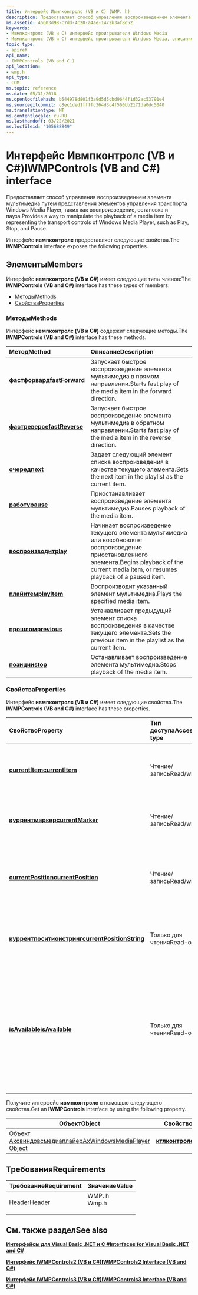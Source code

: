 ```yaml
---
title: Интерфейс Ивмпконтролс (VB и C) (WMP. h)
description: Предоставляет способ управления воспроизведением элемента мультимедиа путем представления элементов управления транспорта Windows Media Player, таких как воспроизведение, остановка и приостановка. интерфейс Ивмпконтролс предоставляет следующие свойства.
ms.assetid: 46603d98-c7dd-4c20-a4ae-1472b3af8d52
keywords:
- Ивмпконтролс (VB и C) интерфейс проигрывателя Windows Media
- Ивмпконтролс (VB и C) интерфейс проигрывателя Windows Media, описание
topic_type:
- apiref
api_name:
- IWMPControls (VB and C )
api_location:
- wmp.h
api_type:
- COM
ms.topic: reference
ms.date: 05/31/2018
ms.openlocfilehash: b544978d801f3a9d5d5cbd9644f1d32ac53791e4
ms.sourcegitcommit: c8ec1ded1ffffc364d3c4f560bb2171da0dc5040
ms.translationtype: MT
ms.contentlocale: ru-RU
ms.lasthandoff: 03/22/2021
ms.locfileid: "105688849"
---
```

# <a name="iwmpcontrols-vb-and-c-interface"></a><span data-ttu-id="5c621-105">Интерфейс Ивмпконтролс (VB и C#)</span><span class="sxs-lookup"><span data-stu-id="5c621-105">IWMPControls (VB and C#) interface</span></span>

<span data-ttu-id="5c621-106">Предоставляет способ управления воспроизведением элемента мультимедиа путем представления элементов управления транспорта Windows Media Player, таких как воспроизведение, остановка и пауза.</span><span class="sxs-lookup"><span data-stu-id="5c621-106">Provides a way to manipulate the playback of a media item by representing the transport controls of Windows Media Player, such as Play, Stop, and Pause.</span></span>

<span data-ttu-id="5c621-107">Интерфейс **ивмпконтролс** предоставляет следующие свойства.</span><span class="sxs-lookup"><span data-stu-id="5c621-107">The **IWMPControls** interface exposes the following properties.</span></span>

## <a name="members"></a><span data-ttu-id="5c621-108">Элементы</span><span class="sxs-lookup"><span data-stu-id="5c621-108">Members</span></span>

<span data-ttu-id="5c621-109">Интерфейс **ивмпконтролс (VB и C#)** имеет следующие типы членов:</span><span class="sxs-lookup"><span data-stu-id="5c621-109">The **IWMPControls (VB and C#)** interface has these types of members:</span></span>

-   [<span data-ttu-id="5c621-110">Методы</span><span class="sxs-lookup"><span data-stu-id="5c621-110">Methods</span></span>](#methods)
-   [<span data-ttu-id="5c621-111">Свойства</span><span class="sxs-lookup"><span data-stu-id="5c621-111">Properties</span></span>](#properties)

### <a name="methods"></a><span data-ttu-id="5c621-112">Методы</span><span class="sxs-lookup"><span data-stu-id="5c621-112">Methods</span></span>

<span data-ttu-id="5c621-113">Интерфейс **ивмпконтролс (VB и C#)** содержит следующие методы.</span><span class="sxs-lookup"><span data-stu-id="5c621-113">The **IWMPControls (VB and C#)** interface has these methods.</span></span>



| <span data-ttu-id="5c621-114">Метод</span><span class="sxs-lookup"><span data-stu-id="5c621-114">Method</span></span>                                                                       | <span data-ttu-id="5c621-115">Описание</span><span class="sxs-lookup"><span data-stu-id="5c621-115">Description</span></span>                                                                                 |
|:-----------------------------------------------------------------------------|:--------------------------------------------------------------------------------------------|
| [<span data-ttu-id="5c621-116">**фастфорвард**</span><span class="sxs-lookup"><span data-stu-id="5c621-116">**fastForward**</span></span>](wmplibiwmpcontrols-iwmpcontrols-fastforward--vb-and-c.md) | <span data-ttu-id="5c621-117">Запускает быстрое воспроизведение элемента мультимедиа в прямом направлении.</span><span class="sxs-lookup"><span data-stu-id="5c621-117">Starts fast play of the media item in the forward direction.</span></span><br/>                     |
| [<span data-ttu-id="5c621-118">**фастреверсе**</span><span class="sxs-lookup"><span data-stu-id="5c621-118">**fastReverse**</span></span>](wmplibiwmpcontrols-iwmpcontrols-fastreverse--vb-and-c.md) | <span data-ttu-id="5c621-119">Запускает быстрое воспроизведение элемента мультимедиа в обратном направлении.</span><span class="sxs-lookup"><span data-stu-id="5c621-119">Starts fast play of the media item in the reverse direction.</span></span><br/>                     |
| [<span data-ttu-id="5c621-120">**очеред**</span><span class="sxs-lookup"><span data-stu-id="5c621-120">**next**</span></span>](wmplibiwmpcontrols-iwmpcontrols-next--vb-and-c.md)               | <span data-ttu-id="5c621-121">Задает следующий элемент списка воспроизведения в качестве текущего элемента.</span><span class="sxs-lookup"><span data-stu-id="5c621-121">Sets the next item in the playlist as the current item.</span></span><br/>                          |
| [<span data-ttu-id="5c621-122">**работу**</span><span class="sxs-lookup"><span data-stu-id="5c621-122">**pause**</span></span>](wmplibiwmpcontrols-iwmpcontrols-pause--vb-and-c.md)             | <span data-ttu-id="5c621-123">Приостанавливает воспроизведение элемента мультимедиа.</span><span class="sxs-lookup"><span data-stu-id="5c621-123">Pauses playback of the media item.</span></span><br/>                                               |
| [<span data-ttu-id="5c621-124">**воспроизводит**</span><span class="sxs-lookup"><span data-stu-id="5c621-124">**play**</span></span>](wmplibiwmpcontrols-iwmpcontrols-play--vb-and-c.md)               | <span data-ttu-id="5c621-125">Начинает воспроизведение текущего элемента мультимедиа или возобновляет воспроизведение приостановленного элемента.</span><span class="sxs-lookup"><span data-stu-id="5c621-125">Begins playback of the current media item, or resumes playback of a paused item.</span></span><br/> |
| [<span data-ttu-id="5c621-126">**плайитем**</span><span class="sxs-lookup"><span data-stu-id="5c621-126">**playItem**</span></span>](wmplibiwmpcontrols-iwmpcontrols-playitem--vb-and-c.md)       | <span data-ttu-id="5c621-127">Воспроизводит указанный элемент мультимедиа.</span><span class="sxs-lookup"><span data-stu-id="5c621-127">Plays the specified media item.</span></span><br/>                                                  |
| [<span data-ttu-id="5c621-128">**прошлом**</span><span class="sxs-lookup"><span data-stu-id="5c621-128">**previous**</span></span>](wmplibiwmpcontrols-iwmpcontrols-previous--vb-and-c.md)       | <span data-ttu-id="5c621-129">Устанавливает предыдущий элемент списка воспроизведения в качестве текущего элемента.</span><span class="sxs-lookup"><span data-stu-id="5c621-129">Sets the previous item in the playlist as the current item.</span></span><br/>                      |
| [<span data-ttu-id="5c621-130">**позиции**</span><span class="sxs-lookup"><span data-stu-id="5c621-130">**stop**</span></span>](wmplibiwmpcontrols-iwmpcontrols-stop--vb-and-c.md)               | <span data-ttu-id="5c621-131">Останавливает воспроизведение элемента мультимедиа.</span><span class="sxs-lookup"><span data-stu-id="5c621-131">Stops playback of the media item.</span></span><br/>                                                |



 

### <a name="properties"></a><span data-ttu-id="5c621-132">Свойства</span><span class="sxs-lookup"><span data-stu-id="5c621-132">Properties</span></span>

<span data-ttu-id="5c621-133">Интерфейс **ивмпконтролс (VB и C#)** имеет следующие свойства.</span><span class="sxs-lookup"><span data-stu-id="5c621-133">The **IWMPControls (VB and C#)** interface has these properties.</span></span>



| <span data-ttu-id="5c621-134">Свойство</span><span class="sxs-lookup"><span data-stu-id="5c621-134">Property</span></span>                                                                                                    | <span data-ttu-id="5c621-135">Тип доступа</span><span class="sxs-lookup"><span data-stu-id="5c621-135">Access type</span></span>           | <span data-ttu-id="5c621-136">Описание</span><span class="sxs-lookup"><span data-stu-id="5c621-136">Description</span></span>                                                                                                                                                                      |
|:------------------------------------------------------------------------------------------------------------|:----------------------|:---------------------------------------------------------------------------------------------------------------------------------------------------------------------------------|
| [<span data-ttu-id="5c621-137">**currentItem**</span><span class="sxs-lookup"><span data-stu-id="5c621-137">**currentItem**</span></span>](wmplibiwmpcontrols-iwmpcontrols-currentitem--vb-and-c.md)<br/>                     | <span data-ttu-id="5c621-138">Чтение/запись</span><span class="sxs-lookup"><span data-stu-id="5c621-138">Read/write</span></span><br/> | <span data-ttu-id="5c621-139">Возвращает или задает текущий элемент мультимедиа в списке воспроизведения.</span><span class="sxs-lookup"><span data-stu-id="5c621-139">Gets or sets the current media item in a playlist.</span></span><br/>                                                                                                                    |
| [<span data-ttu-id="5c621-140">**куррентмаркер**</span><span class="sxs-lookup"><span data-stu-id="5c621-140">**currentMarker**</span></span>](wmplibiwmpcontrols-iwmpcontrols-currentmarker--vb-and-c.md)<br/>                 | <span data-ttu-id="5c621-141">Чтение/запись</span><span class="sxs-lookup"><span data-stu-id="5c621-141">Read/write</span></span><br/> | <span data-ttu-id="5c621-142">Возвращает или задает номер текущего маркера.</span><span class="sxs-lookup"><span data-stu-id="5c621-142">Gets or sets the current marker number.</span></span><br/>                                                                                                                               |
| [<span data-ttu-id="5c621-143">**currentPosition**</span><span class="sxs-lookup"><span data-stu-id="5c621-143">**currentPosition**</span></span>](wmplibiwmpcontrols-iwmpcontrols-currentposition--vb-and-c.md)<br/>             | <span data-ttu-id="5c621-144">Чтение/запись</span><span class="sxs-lookup"><span data-stu-id="5c621-144">Read/write</span></span><br/> | <span data-ttu-id="5c621-145">Возвращает или задает текущую позицию в элементе мультимедиа в секундах с начала.</span><span class="sxs-lookup"><span data-stu-id="5c621-145">Gets or sets the current position in the media item in seconds from the beginning.</span></span><br/>                                                                                    |
| [<span data-ttu-id="5c621-146">**куррентпоситионстринг**</span><span class="sxs-lookup"><span data-stu-id="5c621-146">**currentPositionString**</span></span>](wmplibiwmpcontrols-iwmpcontrols-currentpositionstring--vb-and-c.md)<br/> | <span data-ttu-id="5c621-147">Только для чтения</span><span class="sxs-lookup"><span data-stu-id="5c621-147">Read-only</span></span><br/>  | <span data-ttu-id="5c621-148">Возвращает текущую позицию в элементе мультимедиа в виде **System. String**.</span><span class="sxs-lookup"><span data-stu-id="5c621-148">Gets the current position in the media item as a **System.String**.</span></span><br/>                                                                                                   |
| [<span data-ttu-id="5c621-149">**isAvailable**</span><span class="sxs-lookup"><span data-stu-id="5c621-149">**isAvailable**</span></span>](iwmpcontrols-isavailable--vb-and-c.md)<br/>                                        | <span data-ttu-id="5c621-150">Только для чтения</span><span class="sxs-lookup"><span data-stu-id="5c621-150">Read-only</span></span><br/>  | <span data-ttu-id="5c621-151">Возвращает значение, указывающее, доступен ли указанный тип сведений, или может быть выполнено указанное действие.</span><span class="sxs-lookup"><span data-stu-id="5c621-151">Gets a value indicating whether a specified type of information is available or a specified action can be performed.</span></span> <span data-ttu-id="5c621-152">В C# это метод Get- **\_ Available** .</span><span class="sxs-lookup"><span data-stu-id="5c621-152">In C#, this is the **get\_isAvailable** method.</span></span><br/> |



 

<span data-ttu-id="5c621-153">Получите интерфейс **ивмпконтролс** с помощью следующего свойства.</span><span class="sxs-lookup"><span data-stu-id="5c621-153">Get an **IWMPControls** interface by using the following property.</span></span>



| <span data-ttu-id="5c621-154">Объект</span><span class="sxs-lookup"><span data-stu-id="5c621-154">Object</span></span>                                                                   | <span data-ttu-id="5c621-155">Свойство</span><span class="sxs-lookup"><span data-stu-id="5c621-155">Property</span></span>                                                                   |
|--------------------------------------------------------------------------|----------------------------------------------------------------------------|
| [<span data-ttu-id="5c621-156">Объект Аксвиндовсмедиаплайер</span><span class="sxs-lookup"><span data-stu-id="5c621-156">AxWindowsMediaPlayer Object</span></span>](axwindowsmediaplayer-object--vb-and-c.md) | [<span data-ttu-id="5c621-157">**ктлконтролс**</span><span class="sxs-lookup"><span data-stu-id="5c621-157">**Ctlcontrols**</span></span>](axwmplib-axwindowsmediaplayer-ctlcontrols--vb-and-c.md) |



 

## <a name="requirements"></a><span data-ttu-id="5c621-158">Требования</span><span class="sxs-lookup"><span data-stu-id="5c621-158">Requirements</span></span>



| <span data-ttu-id="5c621-159">Требование</span><span class="sxs-lookup"><span data-stu-id="5c621-159">Requirement</span></span> | <span data-ttu-id="5c621-160">Значение</span><span class="sxs-lookup"><span data-stu-id="5c621-160">Value</span></span> |
|-------------------|----------------------------------------------------------------------------------|
| <span data-ttu-id="5c621-161">Header</span><span class="sxs-lookup"><span data-stu-id="5c621-161">Header</span></span><br/> | <dl> <span data-ttu-id="5c621-162"><dt>WMP. h</dt></span><span class="sxs-lookup"><span data-stu-id="5c621-162"><dt>Wmp.h</dt></span></span> </dl> |



## <a name="see-also"></a><span data-ttu-id="5c621-163">См. также раздел</span><span class="sxs-lookup"><span data-stu-id="5c621-163">See also</span></span>

<dl> <dt>

[<span data-ttu-id="5c621-164">**Интерфейсы для Visual Basic .NET и C #**</span><span class="sxs-lookup"><span data-stu-id="5c621-164">**Interfaces for Visual Basic .NET and C#**</span></span>](interfaces-for-visual-basic--net-and-c.md)
</dt> <dt>

[<span data-ttu-id="5c621-165">**Интерфейс IWMPControls2 (VB и C#)**</span><span class="sxs-lookup"><span data-stu-id="5c621-165">**IWMPControls2 Interface (VB and C#)**</span></span>](iwmpcontrols2--vb-and-c.md)
</dt> <dt>

[<span data-ttu-id="5c621-166">**Интерфейс IWMPControls3 (VB и C#)**</span><span class="sxs-lookup"><span data-stu-id="5c621-166">**IWMPControls3 Interface (VB and C#)**</span></span>](iwmpcontrols3--vb-and-c.md)
</dt> </dl>

 

 





